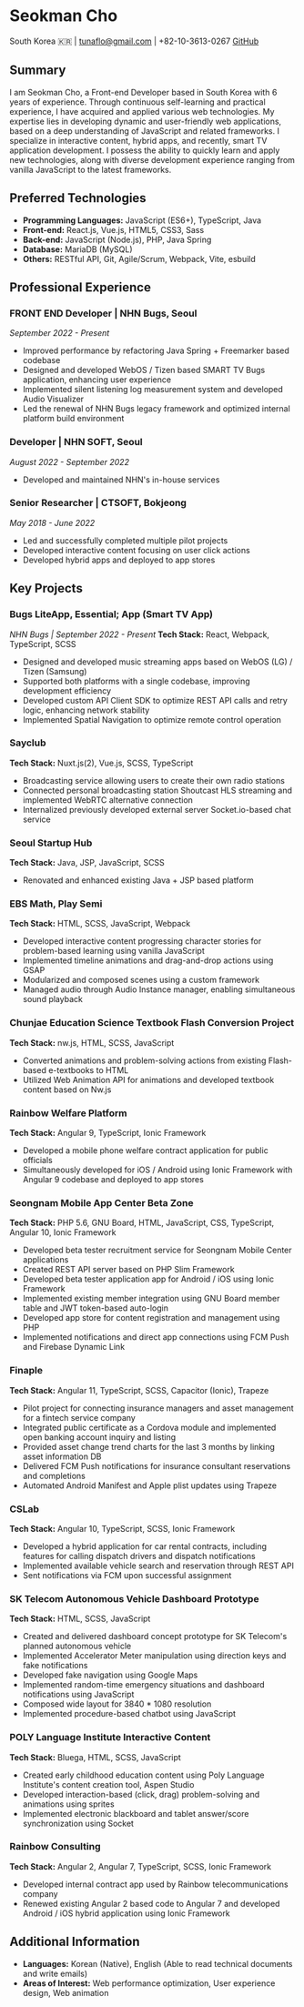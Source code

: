 # Seokman Cho

South Korea 🇰🇷 | tunaflo@gmail.com | +82-10-3613-0267
[GitHub](https://github.com/0x0e814b)

## Summary

I am Seokman Cho, a Front-end Developer based in South Korea with 6 years of experience. Through continuous self-learning and practical experience, I have acquired and applied various web technologies. My expertise lies in developing dynamic and user-friendly web applications, based on a deep understanding of JavaScript and related frameworks. I specialize in interactive content, hybrid apps, and recently, smart TV application development. I possess the ability to quickly learn and apply new technologies, along with diverse development experience ranging from vanilla JavaScript to the latest frameworks.

## Preferred Technologies

- **Programming Languages:** JavaScript (ES6+), TypeScript, Java
- **Front-end:** React.js, Vue.js, HTML5, CSS3, Sass
- **Back-end:** JavaScript (Node.js), PHP, Java Spring
- **Database:** MariaDB (MySQL)
- **Others:** RESTful API, Git, Agile/Scrum, Webpack, Vite, esbuild

## Professional Experience

### FRONT END Developer | NHN Bugs, Seoul
*September 2022 - Present*

- Improved performance by refactoring Java Spring + Freemarker based codebase
- Designed and developed WebOS / Tizen based SMART TV Bugs application, enhancing user experience
- Implemented silent listening log measurement system and developed Audio Visualizer
- Led the renewal of NHN Bugs legacy framework and optimized internal platform build environment

### Developer | NHN SOFT, Seoul
*August 2022 - September 2022*

- Developed and maintained NHN's in-house services

### Senior Researcher | CTSOFT, Bokjeong
*May 2018 - June 2022*

- Led and successfully completed multiple pilot projects
- Developed interactive content focusing on user click actions
- Developed hybrid apps and deployed to app stores

## Key Projects

### Bugs LiteApp, Essential; App (Smart TV App)
*NHN Bugs | September 2022 - Present*
**Tech Stack:** React, Webpack, TypeScript, SCSS

- Designed and developed music streaming apps based on WebOS (LG) / Tizen (Samsung)
- Supported both platforms with a single codebase, improving development efficiency
- Developed custom API Client SDK to optimize REST API calls and retry logic, enhancing network stability
- Implemented Spatial Navigation to optimize remote control operation

### Sayclub
**Tech Stack:** Nuxt.js(2), Vue.js, SCSS, TypeScript

- Broadcasting service allowing users to create their own radio stations
- Connected personal broadcasting station Shoutcast HLS streaming and implemented WebRTC alternative connection
- Internalized previously developed external server Socket.io-based chat service

### Seoul Startup Hub
**Tech Stack:** Java, JSP, JavaScript, SCSS

- Renovated and enhanced existing Java + JSP based platform

### EBS Math, Play Semi
**Tech Stack:** HTML, SCSS, JavaScript, Webpack

- Developed interactive content progressing character stories for problem-based learning using vanilla JavaScript
- Implemented timeline animations and drag-and-drop actions using GSAP
- Modularized and composed scenes using a custom framework
- Managed audio through Audio Instance manager, enabling simultaneous sound playback

### Chunjae Education Science Textbook Flash Conversion Project
**Tech Stack:** nw.js, HTML, SCSS, JavaScript

- Converted animations and problem-solving actions from existing Flash-based e-textbooks to HTML
- Utilized Web Animation API for animations and developed textbook content based on Nw.js

### Rainbow Welfare Platform
**Tech Stack:** Angular 9, TypeScript, Ionic Framework

- Developed a mobile phone welfare contract application for public officials
- Simultaneously developed for iOS / Android using Ionic Framework with Angular 9 codebase and deployed to app stores

### Seongnam Mobile App Center Beta Zone
**Tech Stack:** PHP 5.6, GNU Board, HTML, JavaScript, CSS, TypeScript, Angular 10, Ionic Framework

- Developed beta tester recruitment service for Seongnam Mobile Center applications
- Created REST API server based on PHP Slim Framework
- Developed beta tester application app for Android / iOS using Ionic Framework
- Implemented existing member integration using GNU Board member table and JWT token-based auto-login
- Developed app store for content registration and management using PHP
- Implemented notifications and direct app connections using FCM Push and Firebase Dynamic Link

### Finaple
**Tech Stack:** Angular 11, TypeScript, SCSS, Capacitor (Ionic), Trapeze

- Pilot project for connecting insurance managers and asset management for a fintech service company
- Integrated public certificate as a Cordova module and implemented open banking account inquiry and listing
- Provided asset change trend charts for the last 3 months by linking asset information DB
- Delivered FCM Push notifications for insurance consultant reservations and completions
- Automated Android Manifest and Apple plist updates using Trapeze

### CSLab
**Tech Stack:** Angular 10, TypeScript, SCSS, Ionic Framework

- Developed a hybrid application for car rental contracts, including features for calling dispatch drivers and dispatch notifications
- Implemented available vehicle search and reservation through REST API
- Sent notifications via FCM upon successful assignment

### SK Telecom Autonomous Vehicle Dashboard Prototype
**Tech Stack:** HTML, SCSS, JavaScript

- Created and delivered dashboard concept prototype for SK Telecom's planned autonomous vehicle
- Implemented Accelerator Meter manipulation using direction keys and fake notifications
- Developed fake navigation using Google Maps
- Implemented random-time emergency situations and dashboard notifications using JavaScript
- Composed wide layout for 3840 * 1080 resolution
- Implemented procedure-based chatbot using JavaScript

### POLY Language Institute Interactive Content
**Tech Stack:** Bluega, HTML, SCSS, JavaScript

- Created early childhood education content using Poly Language Institute's content creation tool, Aspen Studio
- Developed interaction-based (click, drag) problem-solving and animations using sprites
- Implemented electronic blackboard and tablet answer/score synchronization using Socket

### Rainbow Consulting
**Tech Stack:** Angular 2, Angular 7, TypeScript, SCSS, Ionic Framework

- Developed internal contract app used by Rainbow telecommunications company
- Renewed existing Angular 2 based code to Angular 7 and developed Android / iOS hybrid application using Ionic Framework

## Additional Information

- **Languages:** Korean (Native), English (Able to read technical documents and write emails)
- **Areas of Interest:** Web performance optimization, User experience design, Web animation
